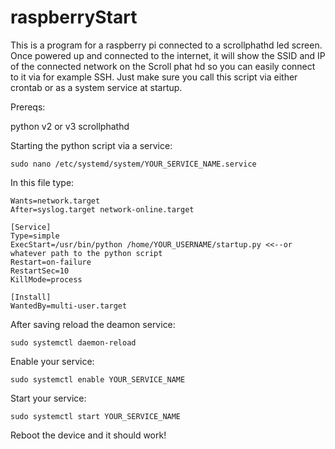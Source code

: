 # raspberryStart

This is a program for a raspberry pi connected to a scrollphathd led screen. Once powered up and connected to the internet, it will show the SSID and IP of the connected network on the Scroll phat hd so you can easily connect to it via for example SSH. Just make sure you call this script via either crontab or as a system service at startup.

Prereqs:

python v2 or v3
scrollphathd



Starting the python script via a service:
```
sudo nano /etc/systemd/system/YOUR_SERVICE_NAME.service
```

In this file type:
```
Wants=network.target
After=syslog.target network-online.target

[Service]
Type=simple
ExecStart=/usr/bin/python /home/YOUR_USERNAME/startup.py <<--or whatever path to the python script
Restart=on-failure
RestartSec=10
KillMode=process

[Install]
WantedBy=multi-user.target
```

After saving reload the deamon service: 
```
sudo systemctl daemon-reload
```

Enable your service:
```
sudo systemctl enable YOUR_SERVICE_NAME
```

Start your service:
```
sudo systemctl start YOUR_SERVICE_NAME
```

Reboot the device and it should work!
